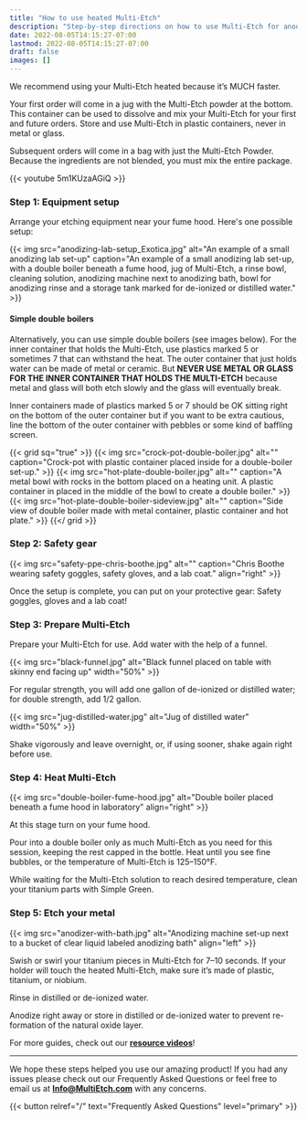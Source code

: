 ```yaml
---
title: "How to use heated Multi-Etch"
description: "Step-by-step directions on how to use Multi-Etch for anodizing metals. We recommend using your Multi-Etch heated because it’s the faster method."
date: 2022-08-05T14:15:27-07:00
lastmod: 2022-08-05T14:15:27-07:00
draft: false
images: []
---
```


We recommend using your Multi-Etch heated because it’s MUCH faster.

Your first order will come in a jug with the Multi-Etch powder at the bottom. This container can be used to dissolve and mix your Multi-Etch for your first and future orders. Store and use Multi-Etch in plastic containers, never in metal or glass.

Subsequent orders will come in a bag with just the Multi-Etch Powder. Because the ingredients are not blended, you must mix the entire package.

{{< youtube 5m1KUzaAGiQ >}}

### Step 1: Equipment setup

Arrange your etching equipment near your fume hood. Here's one possible setup:

{{< img src="anodizing-lab-setup_Exotica.jpg" alt="An example of a small anodizing lab set-up" caption="An example of a small anodizing lab set-up, with a double boiler beneath a fume hood, jug of Multi-Etch, a rinse bowl, cleaning solution, anodizing machine next to anodizing bath, bowl for anodizing rinse and a storage tank marked for de-ionized or distilled water." >}}

#### Simple double boilers

Alternatively, you can use simple double boilers (see images below). For the inner container that holds the Multi-Etch, use plastics marked 5 or sometimes 7 that can withstand the heat. The outer container that just holds water can be made of metal or ceramic. But **NEVER USE METAL OR GLASS FOR THE INNER CONTAINER THAT HOLDS THE MULTI-ETCH** because metal and glass will both etch slowly and the glass will eventually break.

Inner containers made of plastics marked 5 or 7 should be OK sitting right on the bottom of the outer container but if you want to be extra cautious, line the bottom of the outer container with pebbles or some kind of baffling screen.

{{< grid sq="true" >}}
  {{< img src="crock-pot-double-boiler.jpg" alt="" caption="Crock-pot with plastic container placed inside for a double-boiler set-up." >}}
  {{< img src="hot-plate-double-boiler.jpg" alt="" caption="A metal bowl with rocks in the bottom placed on a heating unit. A plastic container in placed in the middle of the bowl to create a double boiler." >}}
  {{< img src="hot-plate-double-boiler-sideview.jpg" alt="" caption="Side view of double boiler made with metal container, plastic container and hot plate." >}}
{{</ grid >}}

### Step 2: Safety gear

{{< img src="safety-ppe-chris-boothe.jpg" alt="" caption="Chris Boothe wearing safety goggles, safety gloves, and a lab coat." align="right" >}}

Once the setup is complete, you can put on your protective gear: Safety goggles, gloves and a lab coat!

### Step 3: Prepare Multi-Etch

Prepare your Multi-Etch for use. Add water with the help of a funnel.

{{< img src="black-funnel.jpg" alt="Black funnel placed on table with skinny end facing up" width="50%" >}}

For regular strength, you will add one gallon of de-ionized or distilled water; for double strength, add 1/2 gallon.

{{< img src="jug-distilled-water.jpg" alt="Jug of distilled water" width="50%" >}}

Shake vigorously and leave overnight, or, if using sooner, shake again right before use.

### Step 4: Heat Multi-Etch

{{< img src="double-boiler-fume-hood.jpg" alt="Double boiler placed beneath a fume hood in laboratory" align="right" >}}

At this stage turn on your fume hood.

Pour into a double boiler only as much Multi-Etch as you need for this session, keeping the rest capped in the bottle. Heat until you see fine bubbles, or the temperature of Multi-Etch is 125–150°F.

While waiting for the Multi-Etch solution to reach desired temperature, clean your titanium parts with Simple Green.

### Step 5: Etch your metal

{{< img src="anodizer-with-bath.jpg" alt="Anodizing machine set-up next to a bucket of clear liquid labeled anodizing bath" align="left" >}}

Swish or swirl your titanium pieces in Multi-Etch for 7–10 seconds. If your holder will touch the heated Multi-Etch, make sure it’s made of plastic, titanium, or niobium.

Rinse in distilled or de-ionized water.

Anodize right away or store in distilled or de-ionized water to prevent re-formation of the natural oxide layer.

For more guides, check out our [**resource videos**](/how-to-use/videos-resources)!

---

We hope these steps helped you use our amazing product! If you had any issues please check out our Frequently Asked Questions or feel free to email us at [**Info@MultiEtch.com**](mailto:info@multietch.com) with any concerns.

{{< button relref="/" text="Frequently Asked Questions" level="primary" >}}
